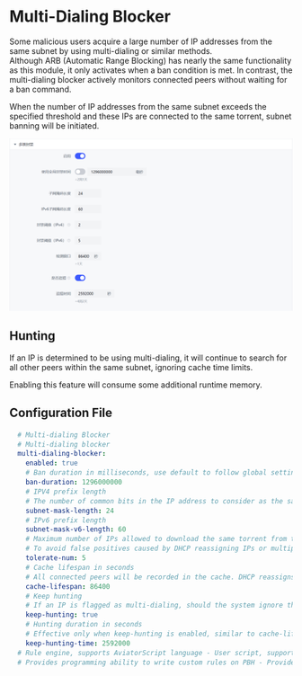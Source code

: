 # Multi-Dialing Blocker

Some malicious users acquire a large number of IP addresses from the same subnet by using multi-dialing or similar methods.  
Although ARB (Automatic Range Blocking) has nearly the same functionality as this module, it only activates when a ban condition is met. In contrast, the multi-dialing blocker actively monitors connected peers without waiting for a ban command.

When the number of IP addresses from the same subnet exceeds the specified threshold and these IPs are connected to the same torrent, subnet banning will be initiated.

![multi-dial](./assets/multi-dial.png)

## Hunting

If an IP is determined to be using multi-dialing, it will continue to search for all other peers within the same subnet, ignoring cache time limits.

Enabling this feature will consume some additional runtime memory.

## Configuration File

```yaml
  # Multi-dialing Blocker
  # Multi-dialing blocker
  multi-dialing-blocker:
    enabled: true
    # Ban duration in milliseconds, use default to follow global settings
    ban-duration: 1296000000
    # IPV4 prefix length
    # The number of common bits in the IP address to consider as the same subnet. The fewer bits, the larger the range. Usually, no need to modify.
    subnet-mask-length: 24
    # IPv6 prefix length
    subnet-mask-v6-length: 60
    # Maximum number of IPs allowed to download the same torrent from the same subnet, positive integer
    # To avoid false positives caused by DHCP reassigning IPs or multiple users in the same area downloading the same torrent
    tolerate-num: 5
    # Cache lifespan in seconds
    # All connected peers will be recorded in the cache. DHCP reassigns IPs periodically, and if the cache time is too long, false bans may occur.
    cache-lifespan: 86400
    # Keep hunting
    # If an IP is flagged as multi-dialing, should the system ignore the cache lifespan and continue hunting for other IPs in the same subnet?
    keep-hunting: true
    # Hunting duration in seconds
    # Effective only when keep-hunting is enabled, similar to cache-lifespan, this controls the duration of cached data for hunted IPs.
    keep-hunting-time: 2592000
  # Rule engine, supports AviatorScript language - User script, support AviatorScript
  # Provides programming ability to write custom rules on PBH - Provide programming ability on PBH
```
